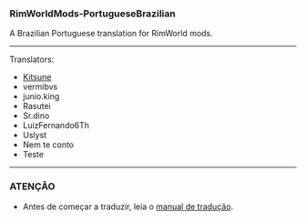 ### RimWorldMods-PortugueseBrazilian
A Brazilian Portuguese translation for RimWorld mods.

------------------------

Translators:
- [Kitsune](https://github.com/KitsuneModder)
- vermibvs
- junio.king
- Rasutei
- Sr.dino
- LuizFernando6Th
- Uslyst
- Nem te conto
- Teste
-------------------------

### ATENÇÃO
- Antes de começar a traduzir, leia o [manual de tradução](https://github.com/KitsuneModder/Portuguese-Pack/blob/master/manual.md).
